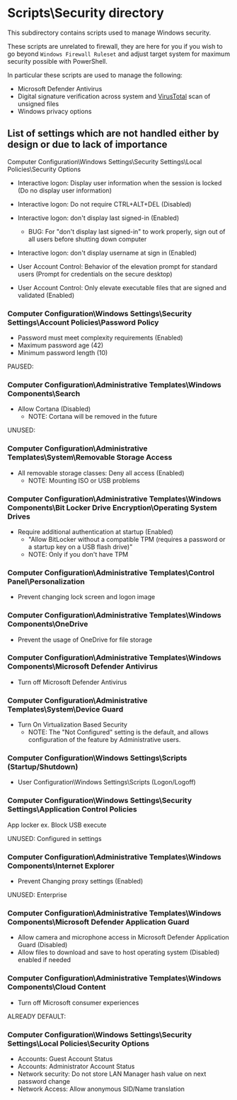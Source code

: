 
# Scripts\Security directory

This subdirectory contains scripts used to manage Windows security.

These scripts are unrelated to firewall, they are here for you if you wish to go beyond `Windows
Firewall Ruleset` and adjust target system for maximum security possible with PowerShell.

In particular these scripts are used to manage the following:

- Microsoft Defender Antivirus
- Digital signature verification across system and [VirusTotal][virustotal] scan of unsigned files
- Windows privacy options

## List of settings which are not handled either by design or due to lack of importance

Computer Configuration\Windows Settings\Security Settings\Local Policies\Security Options

- Interactive logon: Display user information when the session is locked (Do no display user information)
- Interactive logon: Do not require CTRL+ALT+DEL (Disabled)
- Interactive logon: don't display last signed-in (Enabled)
  - BUG: For "don't display last signed-in" to work properly, sign out of all users before shutting down computer

- Interactive logon: don't display username at sign in (Enabled)
- User Account Control: Behavior of the elevation prompt for standard users (Prompt for credentials on the secure desktop)
- User Account Control: Only elevate executable files that are signed and validated (Enabled)

### Computer Configuration\Windows Settings\Security Settings\Account Policies\Password Policy

- Password must meet complexity requirements (Enabled)
- Maximum password age (42)
- Minimum password length (10)

PAUSED:

### Computer Configuration\Administrative Templates\Windows Components\Search

- Allow Cortana (Disabled)
  - NOTE: Cortana will be removed in the future

UNUSED:

### Computer Configuration\Administrative Templates\System\Removable Storage Access

- All removable storage classes: Deny all access (Enabled)
  - NOTE: Mounting ISO or USB problems

### Computer Configuration\Administrative Templates\Windows Components\Bit Locker Drive Encryption\Operating System Drives

- Require additional authentication at startup (Enabled)
  - "Allow BitLocker without a compatible TPM (requires a password or a startup key on a USB flash drive)"
  - NOTE: Only if you don't have TPM

### Computer Configuration\Administrative Templates\Control Panel\Personalization

- Prevent changing lock screen and logon image

### Computer Configuration\Administrative Templates\Windows Components\OneDrive

- Prevent the usage of OneDrive for file storage

### Computer Configuration\Administrative Templates\Windows Components\Microsoft Defender Antivirus

- Turn off Microsoft Defender Antivirus

### Computer Configuration\Administrative Templates\System\Device Guard

- Turn On Virtualization Based Security
  - NOTE: The "Not Configured" setting is the default, and allows configuration of the feature by Administrative users.

### Computer Configuration\Windows Settings\Scripts (Startup/Shutdown)

- User Configuration\Windows Settings\Scripts (Logon/Logoff)

### Computer Configuration\Windows Settings\Security Settings\Application Control Policies

App locker
ex. Block USB execute

UNUSED: Configured in settings

### Computer Configuration\Administrative Templates\Windows Components\Internet Explorer

- Prevent Changing proxy settings (Enabled)

UNUSED: Enterprise

### Computer Configuration\Administrative Templates\Windows Components\Microsoft Defender Application Guard

- Allow camera and microphone access in Microsoft Defender Application Guard (Disabled)
- Allow files to download and save to host operating system (Disabled) enabled if needed

### Computer Configuration\Administrative Templates\Windows Components\Cloud Content

- Turn off Microsoft consumer experiences

ALREADY DEFAULT:

### Computer Configuration\Windows Settings\Security Settings\Local Policies\Security Options

- Accounts: Guest Account Status
- Accounts: Administrator Account Status
- Network security: Do not store LAN Manager hash value on next password change
- Network Access: Allow anonymous SID/Name translation

[virustotal]: https://www.virustotal.com/gui/home/upload "Visit VirusTotal site"
